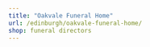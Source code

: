 ```yaml
---
title: "Oakvale Funeral Home"
url: /edinburgh/oakvale-funeral-home/
shop: funeral directors
---
```

